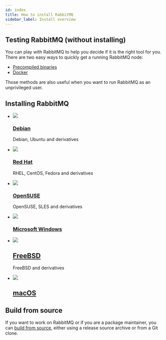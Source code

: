 ```yaml
---
id: index
title: How to install RabbitMQ
sidebar_label: Install overview
---
```


## Testing RabbitMQ (without installing)

You can play with RabbitMQ to help you decide if it is the right tool
for you. There are two easy ways to quickly get a running RabbitMQ node:

* [Precompiled binaries](precompiled)
* [Docker](docker)

Those methods are also useful when you want to run RabbitMQ as an
unprivileged user.

## Installing RabbitMQ

<div class="doc-tiles"></div>

*   [![](/img/logo/debian.svg)](debian)
    ### [Debian](debian)
    Debian, Ubuntu and derivatives

*   [![](/img/logo/redhat.svg)](redhat)
    ### [Red Hat](redhat)
    RHEL, CentOS, Fedora and derivatives

*   [![](/img/logo/opensuse.svg)](opensuse)
    ### [OpenSUSE](opensuse)
    OpenSUSE, SLES and derivatives

*   [![](/img/logo/windows.svg)](windows)
    ### [Microsoft Windows](windows)

*   [![](/img/logo/freebsd.png)](freebsd)
    ## [FreeBSD](freebsd)
    FreeBSD and derivatives

*   [![](/img/logo/apple.svg)](macos)
    ## [macOS](macos)

## Build from source

If you want to work on RabbitMQ or if you are a package maintainer, you
can [build from source](build), either using a release source archive or
from a Git clone.
